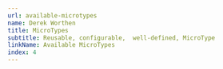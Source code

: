 ```yaml
---
url: available-microtypes
name: Derek Worthen
title: MicroTypes
subtitle: Reusable, configurable,  well-defined, MicroType
linkName: Available MicroTypes
index: 4
---
```


